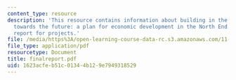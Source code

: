```yaml
---
content_type: resource
description: 'This resource contains information about building in the present, growing
  towards the future: a plan for economic development in the North End as a final
  report for projects.'
file: /media/https%3A/open-learning-course-data-rc.s3.amazonaws.com/11-945-springfield-studio-fall-2005/1623acfeb51c01344b129e7949318529_finalreport.pdf
file_type: application/pdf
resourcetype: Document
title: finalreport.pdf
uid: 1623acfe-b51c-0134-4b12-9e7949318529
---
```


